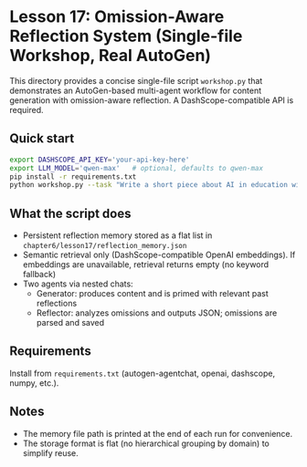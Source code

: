 # Lesson 17: Omission-Aware Reflection System (Single-file Workshop, Real AutoGen)

This directory provides a concise single-file script `workshop.py` that demonstrates an AutoGen-based multi-agent workflow for content generation with omission-aware reflection. A DashScope-compatible API is required.

## Quick start

```bash
export DASHSCOPE_API_KEY='your-api-key-here'
export LLM_MODEL='qwen-max'   # optional, defaults to qwen-max
pip install -r requirements.txt
python workshop.py --task "Write a short piece about AI in education with examples and challenges"
```

## What the script does

- Persistent reflection memory stored as a flat list in `chapter6/lesson17/reflection_memory.json`
- Semantic retrieval only (DashScope-compatible OpenAI embeddings). If embeddings are unavailable, retrieval returns empty (no keyword fallback)
- Two agents via nested chats:
  - Generator: produces content and is primed with relevant past reflections
  - Reflector: analyzes omissions and outputs JSON; omissions are parsed and saved

## Requirements

Install from `requirements.txt` (autogen-agentchat, openai, dashscope, numpy, etc.).

## Notes

- The memory file path is printed at the end of each run for convenience.
- The storage format is flat (no hierarchical grouping by domain) to simplify reuse.